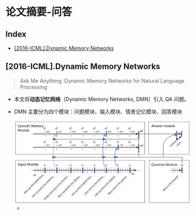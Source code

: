论文摘要-问答
===


Index
---
<!-- TOC -->

- [[2016-ICML].Dynamic Memory Networks](#2016-icmldynamic-memory-networks)

<!-- /TOC -->

## [2016-ICML].Dynamic Memory Networks
> Ask Me Anything: Dynamic Memory Networks for Natural Language Processing

- 本文将**动态记忆网络**（Dynamic Memory Networks, DMN）引入 QA 问题。
- DMN 主要分为四个模块：问题模块、输入模块、情景记忆模块、回答模块
  <div align="center"><img src="../assets/TIM截图20180912115327.png" height="" /></div>

  - 